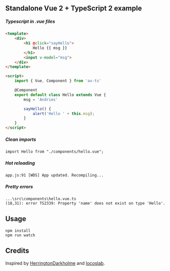 Standalone Vue 2 + TypeScript 2 example
------

##### Typescript in .vue files
```html
<template>
    <div>
        <h1 @click="sayHello">
            Hello {{ msg }}
        </h1>
        <input v-model="msg">
    </div>
</template>

<script>
    import { Vue, Component } from 'av-ts'

    @Component
    export default class Hello extends Vue {
        msg = 'Andries'

        sayHello() {
            alert('Hello ' + this.msg);
        }
    }
</script>
```

##### Clean imports
```
import Hello from "./components/hello.vue";
```

##### Hot reloading
```
app.js:91 [WDS] App updated. Recompiling...
```

##### Pretty errors
```
...\src\components\hello.vue.ts
(18,31): error TS2339: Property 'name' does not exist on type 'Hello'.
```


## Usage

    npm install
    npm run watch

## Credits
    
Inspired by [HerringtonDarkholme](https://github.com/HerringtonDarkholme/vue-ts-example/tree/2609c7c754379c86788bb7bf515eb001989c0b6a) and [locoslab](https://github.com/locoslab/vue-typescript-component-example).
